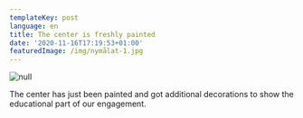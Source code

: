 ```yaml
---
templateKey: post
language: en
title: The center is freshly painted
date: '2020-11-16T17:19:53+01:00'
featuredImage: /img/nymålat-1.jpg
---
```

![null](/img/nymålat-1.jpg)

The center has just been painted and got additional decorations to show the educational part of our engagement.
